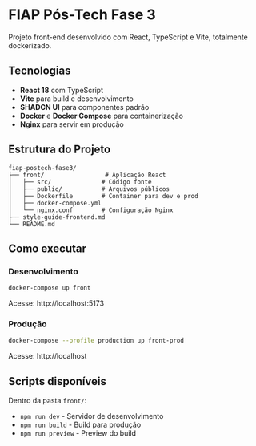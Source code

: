 # FIAP Pós-Tech Fase 3

Projeto front-end desenvolvido com React, TypeScript e Vite, totalmente dockerizado.

## Tecnologias

- **React 18** com TypeScript
- **Vite** para build e desenvolvimento
- **SHADCN UI** para componentes padrão
- **Docker** e **Docker Compose** para containerização
- **Nginx** para servir em produção

## Estrutura do Projeto

```
fiap-postech-fase3/
├── front/                 # Aplicação React
│   ├── src/              # Código fonte
│   ├── public/           # Arquivos públicos
│   ├── Dockerfile        # Container para dev e prod
│   ├── docker-compose.yml
│   └── nginx.conf        # Configuração Nginx
├── style-guide-frontend.md
└── README.md
```

## Como executar

### Desenvolvimento
```bash
docker-compose up front
```
Acesse: http://localhost:5173

### Produção
```bash
docker-compose --profile production up front-prod
```
Acesse: http://localhost

## Scripts disponíveis

Dentro da pasta `front/`:
- `npm run dev` - Servidor de desenvolvimento
- `npm run build` - Build para produção
- `npm run preview` - Preview do build